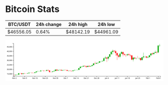 # Bitcoin Stats

BTC/USDT|24h change|24h high|24h low|
|---|---|---|---|
|$46556.05|0.64%|$48142.19|$44961.09|

<img src="./chart.svg">
